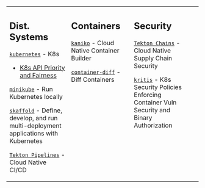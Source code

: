 <table><tr><td valign="top" width="33%">

## Dist. Systems

[`kubernetes`](https://github.com/kubernetes/kubernetes) - K8s
   - [K8s API Priority and Fairness](https://kubernetes.io/docs/concepts/cluster-administration/flow-control/)

[`minikube`](https://github.com/kubernetes/minikube) - Run Kubernetes locally

[`skaffold`](https://github.com/GoogleContainerTools/skaffold) - Define, develop, and run multi-deployment applications with Kubernetes

[`Tekton Pipelines`](https://github.com/tektoncd/pipeline) - Cloud Native CI/CD

</td><td valign="top" width="33%">

## Containers

[`kaniko`](https://github.com/GoogleContainerTools/kaniko) - Cloud Native Container Builder

[`container-diff`](https://github.com/GoogleContainerTools/container-diff) - Diff Containers

</td><td valign="top" width="33%">

## Security

[`Tekton Chains`](https://github.com/tektoncd/chains) - Cloud Native Supply Chain Security

[`kritis`](https://github.com/grafeas/kritis) - K8s Security Policies Enforcing Container Vuln Security and Binary Authorization

</td><td valign="top" width="33%">
